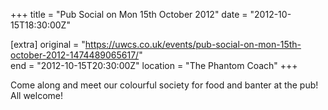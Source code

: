+++
title = "Pub Social on Mon 15th October 2012"
date = "2012-10-15T18:30:00Z"

[extra]
original = "https://uwcs.co.uk/events/pub-social-on-mon-15th-october-2012-1474489065617/"    
end = "2012-10-15T20:30:00Z"
location = "The Phantom Coach"
+++

Come along and meet our colourful society for food and banter at the pub\! All welcome\!

